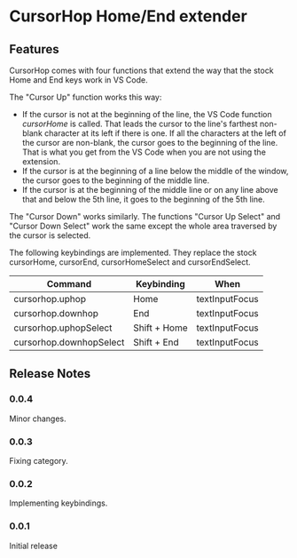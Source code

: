 # CursorHop Home/End extender

## Features

CursorHop comes with four functions that extend the way that the stock Home and End keys work in VS Code.

The "Cursor Up" function works this way:
 - If the cursor is not at the beginning of the line, the VS Code function _cursorHome_ is called. That leads the cursor to the line's farthest non-blank character at its left if there is one. If all the characters at the left of the cursor are non-blank, the cursor goes to the beginning of the line. That is what you get from the VS Code when you are not using the extension.
 - If the cursor is at the beginning of a line below the middle of the window, the cursor goes to the beginning of the middle line.
 - If the cursor is at the beginning of the middle line or on any line above that and below the 5th line, it goes to the beginning of the 5th line.

 The "Cursor Down" works similarly. The functions "Cursor Up Select" and "Cursor Down Select" work the same except the whole area traversed by the cursor is selected.

 The following keybindings are implemented. They replace the stock cursorHome, cursorEnd, cursorHomeSelect and cursorEndSelect.

 |Command | Keybinding | When |
 |--------|------------|------|
 | cursorhop.uphop | Home | textInputFocus |
 | cursorhop.downhop | End | textInputFocus |
 | cursorhop.uphopSelect | Shift + Home | textInputFocus |
 | cursorhop.downhopSelect | Shift + End | textInputFocus |

## Release Notes

### 0.0.4

Minor changes.

### 0.0.3

Fixing category.

### 0.0.2

Implementing keybindings.

### 0.0.1

Initial release


